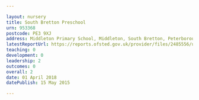 ```yaml
---

layout: nursery
title: South Bretton Preschool
urn: 953368
postcode: PE3 9XJ
address: Middleton Primary School, Middleton, South Bretton, Peterborough, PE3 9XJ
latestReportUrl: https://reports.ofsted.gov.uk/provider/files/2485556/urn/953368.pdf
teaching: 0
development: 0
leadership: 2
outcomes: 0
overall: 2
date: 01 April 2018 
datePublish: 15 May 2015

---
```

